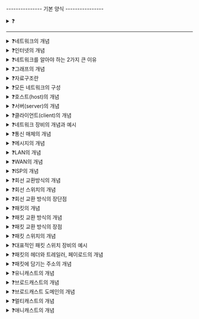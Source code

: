 --------------- 기본 양식 ----------------

<details>
<summary>❓</summary>

>""

</details>

------------------------------------------
<details>
<summary>❓네트워크의 개념</summary>

>"여러 개의 장치가 마치 그물처럼 서로 연결되어 정보를 주고받을 수 있는 통신망"
>![image](https://github.com/user-attachments/assets/2d4e1e7c-c3e9-4fcc-a39e-9704abeb66c8)

</details>


<details>
<summary>❓인터넷의 개념</summary>

>"여러 네트워크를 연결한 '네트워크의 네트워크', inter + net"
![image](https://github.com/user-attachments/assets/629ab70e-0a9b-4a84-825e-dd350aa9cb06)

</details>

<details>
<summary>❓네트워크를 알아야 하는 2가지 큰 이유</summary>

>"프로그램 개발", "유지보수"에 있어서 꼭 필요한 지식이다.

</details>

<details>
<summary>❓그래프의 개념</summary>

>"노드(node, vertex)와 노드(node, vertex)를 연결하는 간선(edge, link)로 이루어진 자료 구조"
![image](https://github.com/user-attachments/assets/31e77db8-93a5-4bf7-abdb-0c5a01cffef3)

</details>

<details>
<summary>❓자료구조란</summary>

> data structure, "정보를 표현하고 다루는 방법을 의미한다."

</details>

<details>
<summary>❓모든 네트워크의 구성</summary>

>"모든 네트워크는 '노드'와 노드를 연결하는 '간선', 노드 간 주고받는 '메시지'로 구성된다."
![image](https://github.com/user-attachments/assets/d21227e4-b0bc-41a8-a475-4b73cf95bfdc)

</details>

<details>
<summary>❓호스트(host)의 개념</summary>

>"네트워크에서의 가장 자리 노드, 종단시스템(end system), 네트워크를 통해 흐르는 정보를 최초로 생성 및 송신하고, 최종적으로 수신한다."
![image](https://github.com/user-attachments/assets/99302c28-094c-4b37-903f-08d642b43225)

</details>

<details>
<summary>❓서버(server)의 개념</summary>

>"어떠한 서비스를 제공하는 호스트, 서비스란 파일, 웹 페이지, 메일이냐에 따라 파일 서버, 웹 서버, 메일 서버가 될 수 있다."

</details>

<details>
<summary>❓클라이언트(client)의 개념</summary>

>"서버에게 어떠한 서비스를 요청(request)하고 서버의 응답(response)을 제공받는 호스트"

</details>

<details>
<summary>❓네트워크 장비의 개념과 예시</summary>

>"네트워크 장비란 호스트 간 주고받을 정보가 중간에 거치는 노드(가장자리 노드가 아닌 노드)를 말한다. 예시로 이더넷 허브, 스위치, 라우터, 공유기 등이 있다. 호스트 간 주고받는 정보가 수신지가지 안정적이고 안전하게 전송될 수 있도록 한다."
![image](https://github.com/user-attachments/assets/72ac8333-cf53-40d8-9d0a-22fb2fe9ae7c)

</details>

<details>
<summary>❓통신 매체의 개념</summary>

>"호스트와 네트워크 장비라는 각 노드를 연결하는 간선, 호스트와 네트워크 장비를 연결하는 유무선 매체라고 생각하며 된다."
![image](https://github.com/user-attachments/assets/99462c78-8740-4a7f-b352-8e9b3bada7aa)

</details>

<details>
<summary>❓메시지의 개념</summary>

>"통신 매체로 연결된 노드가 주고받는 정보 ( 웹 페이지, 파일, 메일 등... )"

</details>

<details>
<summary>❓LAN의 개념</summary>

>"Local Area Network의 약자로, 가까운 지역을 연결한 근거리 통신망을 말한다. ( 가정, 기업, 학교처럼 한정된 공간에서의 네트워크 ) "
![image](https://github.com/user-attachments/assets/62c2c2b8-307c-4439-8147-87517cc44b18)

</details>

<details>
<summary>❓WAN의 개념</summary>

>"Wide Area Netowrk의 약자로, 먼 지역을 연결하는 광역 통신망이다. 멀리 떨어진 LAN을 연결할 수 있는 네트워크이자 인터넷이 WAN에 속한다."

</details>

<details>
<summary>❓ISP의 개념</summary>

>"Internet Service Provider의 약자로 인터넷 서비스 업체이자, WAN에 연결 가능한 회선 임대 등의 WAN 관련 서비스를 제공한다. ( KT, LG유플러스, SK브로드밴드 등... ) "

</details>

<details>
<summary>❓회선 교환방식의 개념</summary>

>"호스트들이 네트워크를 통해 메시지를 주고 받는 방법 중, 메시지 전송로인 회선(circuit)을 설정하고 이를 통해 메시지를 주고 받는 방식(circuit switching)이다."
![image](https://github.com/user-attachments/assets/c916361f-8041-4ef5-b59f-a1b5c9450f07)

</details>

<details>
<summary>❓회선 스위치의 개념</summary>

>"호스트 사이의 일대일 전송로를 확보하는 네트워크 장비로, 회선 교환 네트워크가 올바르게 작동하도록 회선을 설정하는 네트워크 장비이다."
![image](https://github.com/user-attachments/assets/2e829521-1579-4352-af45-c9248b7b7ac4)

</details>

<details>
<summary>❓회선 교환 방식의 장단점</summary>

>"시간 동안 전송되는 정보의 양은 비교적 일정한 편이지만, 이용 효율에 있어서 문제점이 발생한다."

</details>

<details>
<summary>❓패킷의 개념</summary>

>"packet이란 패킷 교환 네트워크상에서 송수신되는 메시지의 단위를 말한다."

</details>

<details>
<summary>❓패킷 교환 방식의 개념</summary>

>"회선 교환 방식의 문제점을 해결한 방식으로, 메시지를 패킷(packet)이라는 작은 단위로 쪼개어 전송한다. 대부분의 현대 인터넷이 이용하는 방식이다."
![image](https://github.com/user-attachments/assets/11fd9ed6-b1a7-466e-bbae-6c7f2affcc08)

</details>

<details>
<summary>❓패킷 교환 방식의 장점</summary>

>"회선 점유가 없어서 네트워크 이용 효율이 상대적으로 더 높다. "

</details>

<details>
<summary>❓패킷 스위치의 개념</summary>

>"패킷 스위치는 패킷이 수신지까지 올바르게 도달할 수 있도록 최적의 경로를 결정하거나 패킷의 송수신지를 식별하는 장비이다."
![image](https://github.com/user-attachments/assets/637145f1-9109-40f7-b5cd-91106302db5d)

</details>

<details>
<summary>❓대표적인 패킷 스위치 장비의 예시</summary>

>"라우터(router)와 스위치(switch)"

</details>

<details>
<summary>❓패킷의 헤더와 트레일러, 페이로드의 개념</summary>

>"헤더와 트레일러는 각각 패킷의 앞뒤에 붙는 부가정보이고, 페이로드는 패킷을 통해 전송하고자 하는 데이터를 말한다."

</details>

<details>
<summary>❓패킷에 담기는 주소의 개념</summary>

>"주소(address)는 송수신지를 특정하는 정보를 말한다. (IP 주소, MAC 주소.. )"

</details>

<details>
<summary>❓유니캐스트의 개념</summary>

>"가장 일반적인 송수신 형태로, 하나의 수신지에 메시지를 전송하는 방식 ( 송신지와 수신지가 일대일로 메시지를 주고받는 방식 )"

</details>

<details>
<summary>❓브로드캐스트의 개념</summary>

>"자신을 제외한 네트워크상의 모든 호스트에게 전송하는 방식"

</details>

<details>
<summary>❓브로드캐스트 도메인의 개념</summary>

>"브로드캐스트가 전송되는 범위, 즉 자신을 제외한 네트워크상의 모든 호스트를 말한다. "

</details>

<details>
<summary>❓멀티캐스트의 개념</summary>

>"네트워크 내의 동일 그룹에 속한 호스트에게만 전송하는 방식"

</details>

<details>
<summary>❓애니캐스트의 개념</summary>

>"네트워크 내의 동일 그룹에 속한 호스트 중 가장 가까운 호스트에게 전송하는 방식"

</details>
